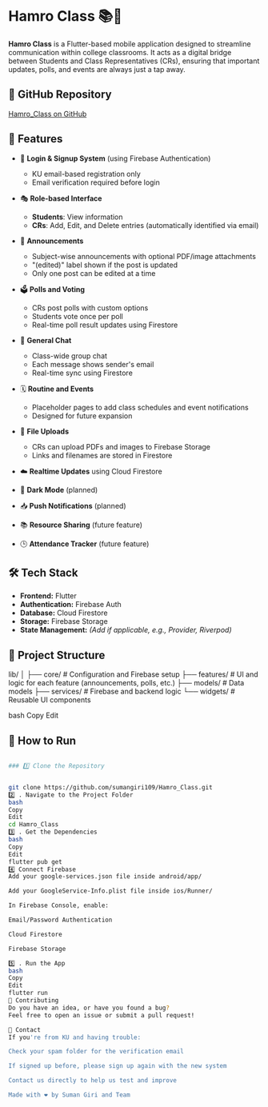 # Hamro Class 📚📱

**Hamro Class** is a Flutter-based mobile application designed to streamline communication within college classrooms. It acts as a digital bridge between Students and Class Representatives (CRs), ensuring that important updates, polls, and events are always just a tap away.

## 🔗 GitHub Repository

[Hamro_Class on GitHub](https://github.com/sumangiri109/Hamro_Class)

## 🚀 Features

- 🔐 **Login & Signup System** (using Firebase Authentication)
  - KU email-based registration only
  - Email verification required before login

- 🎭 **Role-based Interface**
  - **Students**: View information
  - **CRs**: Add, Edit, and Delete entries (automatically identified via email)

- 📢 **Announcements**
  - Subject-wise announcements with optional PDF/image attachments
  - "(edited)" label shown if the post is updated
  - Only one post can be edited at a time

- 🗳️ **Polls and Voting**
  - CRs post polls with custom options
  - Students vote once per poll
  - Real-time poll result updates using Firestore

- 💬 **General Chat**
  - Class-wide group chat
  - Each message shows sender's email
  - Real-time sync using Firestore

- 🗓️ **Routine and Events**
  - Placeholder pages to add class schedules and event notifications
  - Designed for future expansion

- 📎 **File Uploads**
  - CRs can upload PDFs and images to Firebase Storage
  - Links and filenames are stored in Firestore

- ☁️ **Realtime Updates** using Cloud Firestore

- 🌙 **Dark Mode** (planned)

- 📥 **Push Notifications** (planned)

- 📚 **Resource Sharing** (future feature)

- 🕒 **Attendance Tracker** (future feature)

## 🛠️ Tech Stack

- **Frontend:** Flutter
- **Authentication:** Firebase Auth
- **Database:** Cloud Firestore
- **Storage:** Firebase Storage
- **State Management:** *(Add if applicable, e.g., Provider, Riverpod)*

## 📁 Project Structure

lib/
│
├── core/ # Configuration and Firebase setup
├── features/ # UI and logic for each feature (announcements, polls, etc.)
├── models/ # Data models
├── services/ # Firebase and backend logic
└── widgets/ # Reusable UI components

bash
Copy
Edit

## 🔧 How to Run

```bash

### 1️⃣ Clone the Repository


git clone https://github.com/sumangiri109/Hamro_Class.git
2️⃣ . Navigate to the Project Folder
bash
Copy
Edit
cd Hamro_Class
3️⃣ . Get the Dependencies
bash
Copy
Edit
flutter pub get
4️⃣ Connect Firebase
Add your google-services.json file inside android/app/

Add your GoogleService-Info.plist file inside ios/Runner/

In Firebase Console, enable:

Email/Password Authentication

Cloud Firestore

Firebase Storage

5️⃣ . Run the App
bash
Copy
Edit
flutter run
🤝 Contributing
Do you have an idea, or have you found a bug?
Feel free to open an issue or submit a pull request!

📧 Contact
If you're from KU and having trouble:

Check your spam folder for the verification email

If signed up before, please sign up again with the new system

Contact us directly to help us test and improve

Made with ❤️ by Suman Giri and Team
